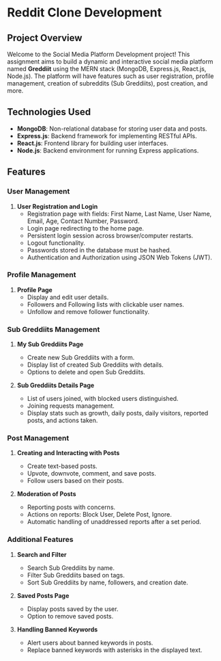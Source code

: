 # Reddit Clone Development

## Project Overview

Welcome to the Social Media Platform Development project! This assignment aims to build a dynamic and interactive social media platform named **Greddiit** using the MERN stack (MongoDB, Express.js, React.js, Node.js). The platform will have features such as user registration, profile management, creation of subreddits (Sub Greddiits), post creation, and more.

## Technologies Used

- **MongoDB**: Non-relational database for storing user data and posts.
- **Express.js**: Backend framework for implementing RESTful APIs.
- **React.js**: Frontend library for building user interfaces.
- **Node.js**: Backend environment for running Express applications.

## Features

### User Management

1. **User Registration and Login**
   - Registration page with fields: First Name, Last Name, User Name, Email, Age, Contact Number, Password.
   - Login page redirecting to the home page.
   - Persistent login session across browser/computer restarts.
   - Logout functionality.
   - Passwords stored in the database must be hashed.
   - Authentication and Authorization using JSON Web Tokens (JWT).

### Profile Management

1. **Profile Page**
   - Display and edit user details.
   - Followers and Following lists with clickable user names.
   - Unfollow and remove follower functionality.

### Sub Greddiits Management

1. **My Sub Greddiits Page**
   - Create new Sub Greddiits with a form.
   - Display list of created Sub Greddiits with details.
   - Options to delete and open Sub Greddiits.

2. **Sub Greddiits Details Page**
   - List of users joined, with blocked users distinguished.
   - Joining requests management.
   - Display stats such as growth, daily posts, daily visitors, reported posts, and actions taken.

### Post Management

1. **Creating and Interacting with Posts**
   - Create text-based posts.
   - Upvote, downvote, comment, and save posts.
   - Follow users based on their posts.

2. **Moderation of Posts**
   - Reporting posts with concerns.
   - Actions on reports: Block User, Delete Post, Ignore.
   - Automatic handling of unaddressed reports after a set period.

### Additional Features

1. **Search and Filter**
   - Search Sub Greddiits by name.
   - Filter Sub Greddiits based on tags.
   - Sort Sub Greddiits by name, followers, and creation date.

2. **Saved Posts Page**
   - Display posts saved by the user.
   - Option to remove saved posts.

3. **Handling Banned Keywords**
   - Alert users about banned keywords in posts.
   - Replace banned keywords with asterisks in the displayed text.
